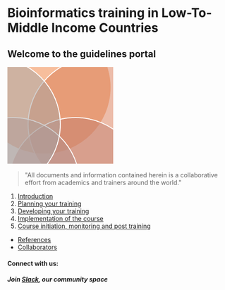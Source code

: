 # Bioinformatics training in Low-To-Middle Income Countries

## Welcome to the guidelines portal

![](images/guidelines.png)

> "All documents and information contained herein is a collaborative effort from academics and trainers around the world."  


1. [Introduction](https://bioinfo-training.github.io/Introduction.html)
2. [Planning your training](https://github.com/bioinfo-training/guidelines/blob/main/Planning_your_training.html)
3. [Developing your training](https://github.com/bioinfo-training/guidelines/blob/main/Developing_your_training.html)
4. [Implementation of the course](https://github.com/bioinfo-training/guidelines/blob/main/Implementation_of_the_course.html)
5. [Course initiation, monitoring and post training](https://github.com/bioinfo-training/guidelines/blob/main/Course_initiation_monitoring_and_post_training.html)

* [References](https://github.com/bioinfo-training/guidelines/blob/main/References.html)
* [Collaborators](https://github.com/bioinfo-training/guidelines/blob/main/our-team.html)




#### Connect with us:

##### Join [Slack](https://bioinfolmics.slack.com/), our community space <a id="welcome-to-slack"></a>
